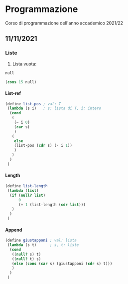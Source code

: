 # Programmazione
Corso di programmazione dell'anno accademico 2021/22

## 11/11/2021
### Liste
1) Lista vuota:
```scheme
null
```

```scheme
(cons 15 null)
```


#### List-ref
```scheme
(define list-pos ; val: T
 (lambda (s i)   ; s: lista di T, i: intero
  (cond
   (
    (= i 0)
    (car s)
    )
   (
    else
    (list-pos (cdr s) (- i 1))
    )
   )
  )
 )
```

#### Length
```scheme
(define list-length
 (lambda (list)
  (if (null? list)
      0
      (+ 1 (list-length (cdr list)))
   )
  )
 )
```

#### Append
```scheme
(define giustapponi ; val: lista
 (lambda (s t)      ; s, t: liste
  (cond
   ((null? s) t)
   ((null? t) s)
   (else (cons (car s) (giustapponi (cdr s) t)))
   )
  )
 )
```
